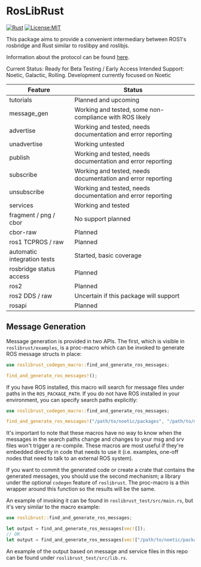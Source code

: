 # RosLibRust
[![Rust](https://github.com/Carter12s/roslibrust/actions/workflows/rust.yml/badge.svg)](https://github.com/Carter12s/roslibrust/actions/workflows/rust.yml)
[![License:MIT](https://img.shields.io/badge/License-MIT-yellow.svg)](https://opensource.org/licenses/MIT)

This package aims to provide a convenient intermediary between ROS1's rosbridge and Rust similar to roslibpy and roslibjs.

Information about the protocol can be found [here](https://github.com/RobotWebTools/rosbridge_suite).

Current Status: Ready for Beta Testing / Early Access
Intended Support: Noetic, Galactic, Rolling. Development currently focused on Noetic

| Feature                      | Status                                                      |
|------------------------------|-------------------------------------------------------------|
| tutorials                    | Planned and upcoming                                        |
| message_gen                  | Working and tested, some non-compliance with ROS likely     |
| advertise                    | Working and tested, needs documentation and error reporting |
| unadvertise                  | Working untested                                            |
| publish                      | Working and tested, needs documentation and error reporting |
| subscribe                    | Working and tested, needs documentation and error reporting |
| unsubscribe                  | Working and tested, needs documentation and error reporting | 
| services                     | Working and tested                                          |
| fragment / png / cbor        | No support planned                                          |
| cbor-raw                     | Planned                                                     |
| ros1 TCPROS / raw            | Planned                                                     |
| automatic integration tests  | Started, basic coverage                                     |
| rosbridge status access      | Planned                                                     |
| ros2                         | Planned                                                     |
| ros2 DDS / raw               | Uncertain if this package will support                      |
| rosapi                       | Planned                                                     |

## Message Generation
Message generation is provided in two APIs. The first, which is visible in `roslibrust/examples`, is a proc-macro which can be invoked to generate ROS message structs in place:

```rust
use roslibrust_codegen_macro::find_and_generate_ros_messages;

find_and_generate_ros_messages!();
```

If you have ROS installed, this macro will search for message files under paths in the `ROS_PACKAGE_PATH`. If you do not have ROS installed in your environment, you can specify search paths explicitly:

```rust
use roslibrust_codegen_macro::find_and_generate_ros_messages;

find_and_generate_ros_messages!("/path/to/noetic/packages", "/path/to/my/packages");
```

It's important to note that these macros have no way to know when the messages in the search paths change and changes to your msg and srv files won't trigger a re-compile. These macros are most useful if they're embedded directly in code that needs to use it (i.e. examples, one-off nodes that need to talk to an external ROS system).

If you want to commit the generated code or create a crate that contains the generated messages, you should use the second mechanism; a library under the optional `codegen` feature of `roslibrust`. The proc-macro is a thin wrapper around this function so the results will be the same.

An example of invoking it can be found in `roslibrust_test/src/main.rs`, but it's very similar to the macro example:

```rust
use roslibrust::find_and_generate_ros_messages;

let output = find_and_generate_ros_messages(vec![]);
// OR
let output = find_and_generate_ros_messages(vec!["/path/to/noetic/packages"]);
```

An example of the output based on message and service files in this repo can be found under `roslibrust_test/src/lib.rs`.
